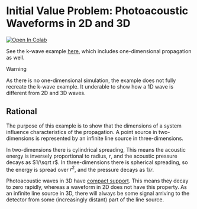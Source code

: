 # Initial Value Problem: Photoacoustic Waveforms in 2D and 3D

[![Open In Colab](https://colab.research.google.com/assets/colab-badge.svg)](https://colab.research.google.com/github/waltsims/k-wave-python/blob/HEAD/examples/ivp_photoacoustic_waveforms/ivp_photoacoustic_waveforms.ipynb)

See the k-wave example [here](http://www.k-wave.org/documentation/example_ivp_photoacoustic_waveforms.php), which includes one-dimensional propagation as well. 

> [!WARNING]  
> As there is no one-dimensional simulation, the example does not fully recreate the k-wave example. It underable to show how a 1D wave is different from 2D and 3D waves.

## Rational

The purpose of this example is to show that the dimensions of a system influence characteristics of the propagation. A point source in two-dimensions is represented by an infinite line source in three-dimensions. 

In two-dimensions there is cylindrical spreading, This means the acoustic energy is inversely proportional to radius, $r$, and the acoustic pressure decays as $1/\sqrt r$. In three-dimensions there is spherical spreading, so the energy is spread over $r^2$, and the pressure decays as ${1/r}$.

Photoacoustic waves in 3D have [compact support](https://en.wikipedia.org/wiki/Support_(mathematics)#Compact_support). This means they decay to zero rapidly, whereas a waveform in 2D does not have this property. As an infinite line source in 3D, there will always be some signal arriving to the detector from some (increasingly distant) part of the line source.
